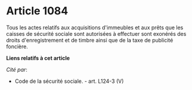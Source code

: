 # Article 1084

Tous les actes relatifs aux acquisitions d'immeubles et aux prêts que les caisses de sécurité sociale sont autorisées à
effectuer sont exonérés des droits d'enregistrement et de timbre ainsi que de la taxe de publicité foncière.

**Liens relatifs à cet article**

_Cité par_:

  - Code de la sécurité sociale. - art. L124-3 (V)
